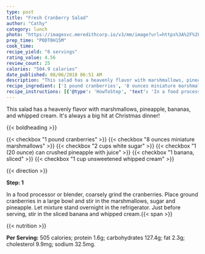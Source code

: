 ```yaml
---
type: post
title: "Fresh Cranberry Salad"
author: "Cathy"
category: lunch
photo: "https://imagesvc.meredithcorp.io/v3/mm/image?url=https%3A%2F%2Fimages.media-allrecipes.com%2Fuserphotos%2F300607.jpg"
prep_time: "P0DT0H15M"
cook_time: 
recipe_yield: "6 servings"
rating_value: 4.56
review_count: 25
calories: "504.9 calories"
date_published: 08/06/2018 06:51 AM
description: "This salad has a heavenly flavor with marshmallows, pineapple, bananas, and whipped cream. It's always a big hit at Christmas dinner!"
recipe_ingredient: ['1 pound cranberries', '8 ounces miniature marshmallows', '2 cups white sugar', '1 (20 ounce) can crushed pineapple with juice', '1 banana, sliced', '1 cup unsweetened whipped cream']
recipe_instructions: [{'@type': 'HowToStep', 'text': 'In a food processor or blender, coarsely grind the cranberries.  Place ground cranberries in a large bowl and stir in the marshmallows, sugar and  pineapple.  Let mixture stand overnight in the refrigerator.  Just before serving, stir in the sliced banana and whipped cream.\n'}]
---
```


This salad has a heavenly flavor with marshmallows, pineapple, bananas, and whipped cream. It's always a big hit at Christmas dinner! 

{{< boldheading >}}

{{< checkbox "1 pound cranberries" >}}
{{< checkbox "8 ounces miniature marshmallows" >}}
{{< checkbox "2 cups white sugar" >}}
{{< checkbox "1 (20 ounce) can crushed pineapple with juice" >}}
{{< checkbox "1  banana, sliced" >}}
{{< checkbox "1 cup unsweetened whipped cream" >}}


{{< direction >}}

**Step: 1**

In a food processor or blender, coarsely grind the cranberries.  Place ground cranberries in a large bowl and stir in the marshmallows, sugar and  pineapple.  Let mixture stand overnight in the refrigerator.  Just before serving, stir in the sliced banana and whipped cream.{{< span >}}

{{< nutrition >}}

**Per Serving:** 505 calories; protein 1.6g; carbohydrates 127.4g; fat 2.3g; cholesterol 9.9mg; sodium 32.5mg.